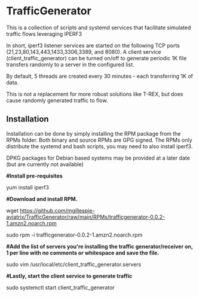 # TrafficGenerator
This is a collection of scripts and systemd services that facilitate simulated traffic flows leveraging IPERF3

In short, iperf3 listener services are started on the following TCP ports (21,23,80,143,443,1433,3306,3389, and 8080).
A client service (client_traffic_generator) can be turned on/off to generate periodic 1K file transfers randomly to a server in the configured list.

By default, 5 threads are created every 30 minutes - each transferring 1K of data. 

This is not a replacement for more robust solutions like T-REX, but does cause randomly generated traffic to flow.
## Installation
Installation can be done by simply installing the RPM package from the RPMs folder. Both binary and source RPMs are GPG signed. The RPMs only distribute the systemd and bash scripts, you may need to also install iperf3.

DPKG packages for Debian based systems may be provided at a later date (but are currently not available)

**#Install pre-requisites**

yum install iperf3

**#Download and install RPM.**

wget https://github.com/mgillespie-aviatrix/TrafficGenerator/raw/main/RPMs/trafficgenerator-0.0.2-1.amzn2.noarch.rpm

sudo rpm -i trafficgenerator-0.0.2-1.amzn2.noarch.rpm 

**#Add the list of servers you're installing the traffic generator/receiver on, 1 per line with no comments or whitespace and save the file.**

sudo vim /usr/local/etc/client_traffic_generator.servers

**#Lastly, start the client service to generate traffic**

sudo systemctl start client_traffic_generator

